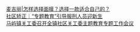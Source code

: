   
[麦吉丽|怎样选择面膜？选择一款适合自己的？](http://www.dianyue.me/archives/044/bcmqnn9r6qqvifhi/)  
[社区矫正｜“专题教育”引导服刑人员迎新生](http://www.dianyue.me/archives/861/qgcouzaf2ptdjwwg/)  
[马屿镇关工委召开全镇社区关工委主题教育专题工作会议](http://www.dianyue.me/archives/980/8mhdjjagipnrbcww/)